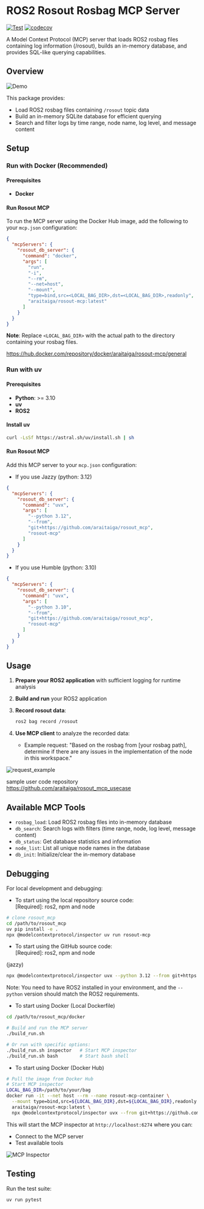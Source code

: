 # ROS2 Rosout Rosbag MCP Server

[![Test](https://github.com/araitaiga/rosout_mcp/actions/workflows/test.yml/badge.svg)](https://github.com/araitaiga/rosout_mcp/actions/workflows/test.yml)
[![codecov](https://codecov.io/gh/araitaiga/rosout_mcp/branch/main/graph/badge.svg)](https://codecov.io/gh/araitaiga/rosout_mcp)

A Model Context Protocol (MCP) server that loads ROS2 rosbag files containing log information (/rosout), builds an in-memory database, and provides SQL-like querying capabilities.

## Overview

![Demo](./images/rosout_mcp_sample.gif)

This package provides:

- Load ROS2 rosbag files containing `/rosout` topic data
- Build an in-memory SQLite database for efficient querying
- Search and filter logs by time range, node name, log level, and message content

## Setup

### Run with Docker (Recommended)

#### Prerequisites

- **Docker**

#### Run Rosout MCP

To run the MCP server using the Docker Hub image, add the following to your `mcp.json` configuration:

```json
{
  "mcpServers": {
    "rosout_db_server": {
      "command": "docker",
      "args": [
        "run",
        "-i",
        "--rm",
        "--net=host",
        "--mount",
        "type=bind,src=<LOCAL_BAG_DIR>,dst=<LOCAL_BAG_DIR>,readonly",
        "araitaiga/rosout-mcp:latest"
      ]
    }
  }
}
```

**Note**: Replace `<LOCAL_BAG_DIR>` with the actual path to the directory containing your rosbag files.

<https://hub.docker.com/repository/docker/araitaiga/rosout-mcp/general>

### Run with uv

#### Prerequisites

- **Python**: >= 3.10
- **uv**
- **ROS2**

#### Install uv

```sh
curl -LsSf https://astral.sh/uv/install.sh | sh
```

#### Run Rosout MCP

Add this MCP server to your `mcp.json` configuration:

- If you use Jazzy (python: 3.12)  

```json
{
  "mcpServers": {
    "rosout_db_server": {
      "command": "uvx",
      "args": [
        "--python 3.12",
        "--from",
        "git+https://github.com/araitaiga/rosout_mcp",
        "rosout-mcp"
      ]
    }
  }
}
```

- If you use Humble (python: 3.10)

```json
{
  "mcpServers": {
    "rosout_db_server": {
      "command": "uvx",
      "args": [
        "--python 3.10",
        "--from",
        "git+https://github.com/araitaiga/rosout_mcp",
        "rosout-mcp"
      ]
    }
  }
}
```

## Usage

1. **Prepare your ROS2 application** with sufficient logging for runtime analysis
2. **Build and run** your ROS2 application
3. **Record rosout data**:

   ```sh
   ros2 bag record /rosout
   ```

4. **Use MCP client** to analyze the recorded data:
   - Example request: "Based on the rosbag from [your rosbag path], determine if there are any issues in the implementation of the node in this workspace."

![request_example](./images/rosout_mcp_request.png)

sample user code repository  
<https://github.com/araitaiga/rosout_mcp_usecase>

## Available MCP Tools

- `rosbag_load`: Load ROS2 rosbag files into in-memory database
- `db_search`: Search logs with filters (time range, node, log level, message content)
- `db_status`: Get database statistics and information
- `node_list`: List all unique node names in the database
- `db_init`: Initialize/clear the in-memory database

## Debugging

For local development and debugging:

- To start using the local repository source code:  
[Required]: ros2, npm and node  

```sh
# clone rosout_mcp
cd /path/to/rosout_mcp
uv pip install -e .
npx @modelcontextprotocol/inspector uv run rosout-mcp
```

- To start using the GitHub source code:  
[Required]: ros2, npm and node  

(jazzy)  

```sh
npx @modelcontextprotocol/inspector uvx --python 3.12 --from git+https://github.com/araitaiga/rosout_mcp rosout-mcp
```

Note: You need to have ROS2 installed in your environment, and the `--python` version should match the ROS2 requirements.

- To start using Docker (Local Dockerfile)

```sh
cd /path/to/rosout_mcp/docker

# Build and run the MCP server
./build_run.sh

# Or run with specific options:
./build_run.sh inspector   # Start MCP inspector
./build_run.sh bash        # Start bash shell
```

- To start using Docker (Docker Hub)

```sh
# Pull the image from Docker Hub
# Start MCP inspector
LOCAL_BAG_DIR=/path/to/your/bag
docker run -it --net host --rm --name rosout-mcp-container \
  --mount type=bind,src=${LOCAL_BAG_DIR},dst=${LOCAL_BAG_DIR},readonly \
  araitaiga/rosout-mcp:latest \
  npx @modelcontextprotocol/inspector uvx --from git+https://github.com/araitaiga/rosout_mcp rosout-mcp
```

This will start the MCP inspector at `http://localhost:6274` where you can:

- Connect to the MCP server
- Test available tools

![MCP Inspector](./images/inspector.png)

## Testing

Run the test suite:

```sh
uv run pytest
```
